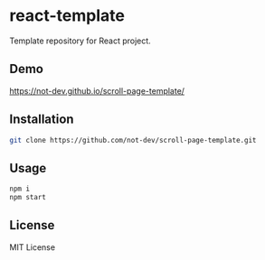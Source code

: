 # react-template

Template repository for React project.

## Demo

<https://not-dev.github.io/scroll-page-template/>

## Installation

```sh
git clone https://github.com/not-dev/scroll-page-template.git
```

## Usage

```sh
npm i
npm start
```

## License

MIT License
